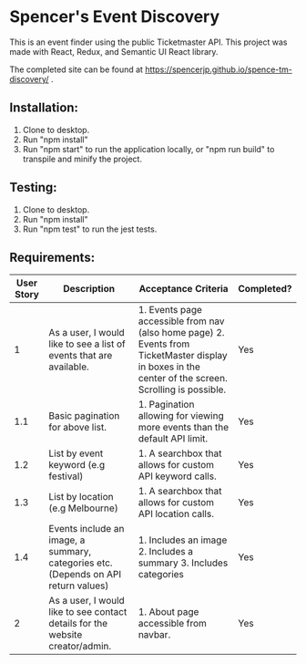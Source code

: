 # Spencer's Event Discovery

This is an event finder using the public Ticketmaster API. This project was made with React, Redux, and Semantic UI React library.

The completed site can be found at https://spencerjp.github.io/spence-tm-discovery/ .

## Installation:

1. Clone to desktop.
2. Run "npm install"
4. Run "npm start" to run the application locally, or "npm run build" to transpile and minify the project.

## Testing:
  
  1. Clone to desktop.
  2. Run "npm install"
  3. Run "npm test" to run the jest tests.

## Requirements:

| User Story | Description                                                                        | Acceptance Criteria                                                                                                                                  | Completed? |
| ---------- | ---------------------------------------------------------------------------------- | ---------------------------------------------------------------------------------------------------------------------------------------------------- | ---------- |
| 1          | As a user, I would like to see a list of events that are available.                | 1. Events page accessible from nav (also home page) 2. Events from TicketMaster display in boxes in the center of the screen. Scrolling is possible. | Yes        |
| 1.1        | Basic pagination for above list.                                                   | 1. Pagination allowing for viewing more events than the default API limit.                                                                           | Yes        |
| 1.2        | List by event keyword (e.g festival)                                               | 1. A searchbox that allows for custom API keyword calls.                                                                                             | Yes        |
| 1.3        | List by location (e.g Melbourne)                                                   | 1. A searchbox that allows for custom API location calls.                                                                                            | Yes        |
| 1.4        | Events include an image, a summary, categories etc. (Depends on API return values) | 1. Includes an image 2. Includes a summary 3. Includes categories                                                                                    | Yes        |
| 2          | As a user, I would like to see contact details for the website creator/admin.      | 1. About page accessible from navbar.                                                                                                                | Yes        |
